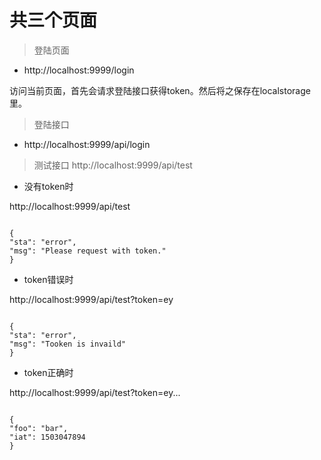 # 共三个页面

> 登陆页面

* http://localhost:9999/login

访问当前页面，首先会请求登陆接口获得token。然后将之保存在localstorage里。

> 登陆接口 

* http://localhost:9999/api/login

> 测试接口 http://localhost:9999/api/test

* 没有token时

http://localhost:9999/api/test

```

{
"sta": "error",
"msg": "Please request with token."
}

```

* token错误时

http://localhost:9999/api/test?token=ey

```

{
"sta": "error",
"msg": "Tooken is invaild"
}

```

* token正确时

http://localhost:9999/api/test?token=ey...

```

{
"foo": "bar",
"iat": 1503047894
}

```